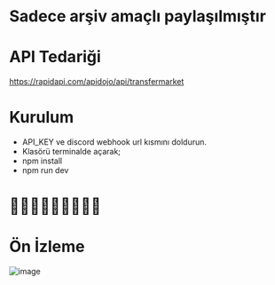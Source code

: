 # Sadece arşiv amaçlı paylaşılmıştır

# API Tedariği
https://rapidapi.com/apidojo/api/transfermarket

# Kurulum
- API_KEY ve discord webhook url kısmını doldurun.
- Klasörü terminalde açarak;
- npm install
- npm run dev

# 🦅🦅🦅🦅🦅🦅🦅🦅🦅

# Ön İzleme
![image](https://github.com/serhatalmez/besiktas-transfer-api/assets/57301625/e2d8fc7f-566c-4e5a-bd0b-958b9813c923)
